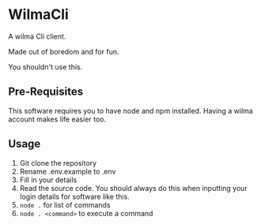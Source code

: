 # WilmaCli

A wilma Cli client.

Made out of boredom and for fun. 

You shouldn't use this.

## Pre-Requisites

This software requires you to have node and npm installed.
Having a wilma account makes life easier too.

## Usage

1. Git clone the repository
2. Rename .env.example to .env
3. Fill in your details
4. Read the source code. You should always do this when inputting your login details for software like this.
5. `node .` for list of commands
6. `node . <command>` to execute a command